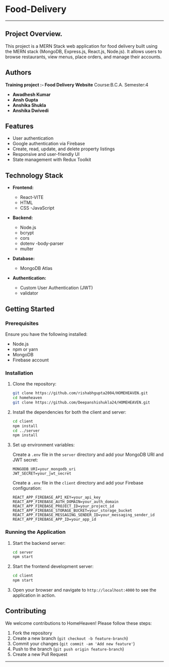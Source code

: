 # Food-Delivery

---

## Project Overview.
This project is a MERN Stack web application for food delivery built using the MERN stack (MongoDB, Express.js, React.js, Node.js). It allows users to browse restaurants, view menus, place orders, and manage their accounts.

## Authors
   **Training project :- Food Delivery Website**
   Course:B.C.A. Semester:4
- **Awadhesh Kumar**
- **Ansh Gupta**
- **Anshika Shukla**
- **Anshika Dwivedi**

## Features

- User authentication 
- Google authentication via Firebase
- Create, read, update, and delete property listings
- Responsive and user-friendly UI
- State management with Redux Toolkit

## Technology Stack

- **Frontend:**
  - React-VITE
  - HTML
  - CSS 
  -JavaScript
  

- **Backend:**
  - Node.js
  - bcrypt
  - cors
  - dotenv
  -body-parser
  - multer

- **Database:**
  - MongoDB Atlas

- **Authentication:**
  - Custom User Authentication (JWT)
  - validator
## Getting Started

### Prerequisites

Ensure you have the following installed:

- Node.js
- npm or yarn
- MongoDB
- Firebase account

### Installation

1. Clone the repository:
   ```bash
   git clone https://github.com/rishabhgupta2004/HOMEHEAVEN.git
   cd homeheaven
   git clone https://github.com/Deepanshishukla24/HOMEHEAVEN.git
   ```

2. Install the dependencies for both the client and server:
   ```bash
   cd client
   npm install
   cd ../server
   npm install
   ```

3. Set up environment variables:

   Create a `.env` file in the `server` directory and add your MongoDB URI and JWT secret:

   ```plaintext
   MONGODB_URI=your_mongodb_uri
   JWT_SECRET=your_jwt_secret
   ```

   Create a `.env` file in the `client` directory and add your Firebase configuration:

   ```plaintext
   REACT_APP_FIREBASE_API_KEY=your_api_key
   REACT_APP_FIREBASE_AUTH_DOMAIN=your_auth_domain
   REACT_APP_FIREBASE_PROJECT_ID=your_project_id
   REACT_APP_FIREBASE_STORAGE_BUCKET=your_storage_bucket
   REACT_APP_FIREBASE_MESSAGING_SENDER_ID=your_messaging_sender_id
   REACT_APP_FIREBASE_APP_ID=your_app_id
   ```

### Running the Application

1. Start the backend server:
   ```bash
   cd server
   npm start
   ```

2. Start the frontend development server:
   ```bash
   cd client
   npm start
   ```

3. Open your browser and navigate to `http://localhost:4000` to see the application in action.

## Contributing

We welcome contributions to HomeHeaven! Please follow these steps:

1. Fork the repository
2. Create a new branch (`git checkout -b feature-branch`)
3. Commit your changes (`git commit -am 'Add new feature'`)
4. Push to the branch (`git push origin feature-branch`)
5. Create a new Pull Request



---
